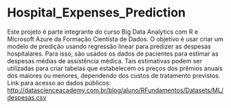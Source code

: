 # Hospital_Expenses_Prediction

Este projeto é parte integrante do curso Big Data Analytics com R e Microsoft Azure da Formação Cientista de Dados. O objetivo é usar criar um modelo de predição usando regressão linear para predizer as despesas hospitalares. Para isso, são usados os dados de pacientes para estimar as despesas médias de assistência médica. Tais estimativas podem ser utilizadas para criar tabelas que estabelecem os preços dos prêmios anuais dos maiores ou menores, dependendo dos custos de tratamento previstos. Link para acesso ao dados públicos: http://datascienceacademy.com.br/blog/aluno/RFundamentos/Datasets/ML/despesas.csv
